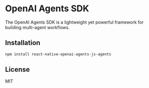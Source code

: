 # OpenAI Agents SDK

The OpenAI Agents SDK is a lightweight yet powerful framework for building multi-agent workflows.

## Installation

```bash
npm install react-native-openai-agents-js-agents
```

## License

MIT
